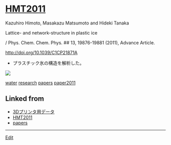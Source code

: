 ---
---
# [HMT2011](/HMT2011)

Kazuhiro Himoto, Masakazu Matsumoto and Hideki Tanaka

Lattice- and network-structure in plastic ice

/ Phys. Chem. Chem. Phys. ## 13, 19876-19881 (2011), Advance Article.

http://doi.org/10.1039/C1CP21871A


* プラスチック氷の構造を解析した。

![](https://i.gyazo.com/39cf7ec2d5b8203767fd552acae17760.gif)



[water](/water) [research](/research) [papers](/papers) [paper2011](/paper2011)



## Linked from

* [3Dプリンタ用データ](3Dプリンタ用データ.md)
* [HMT2011](HMT2011.md)
* [papers](papers.md)


----
[Edit](https://github.com/vitroid/vitroid.github.io/edit/master/MD/HMT2011.md)
